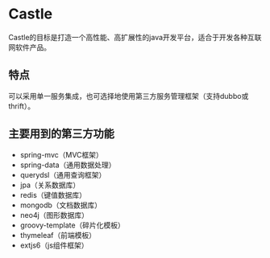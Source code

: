 # Castle
Castle的目标是打造一个高性能、高扩展性的java开发平台，适合于开发各种互联网软件产品。

## 特点
可以采用单一服务集成，也可选择地使用第三方服务管理框架（支持dubbo或thrift）。

## 主要用到的第三方功能
* spring-mvc（MVC框架）
* spring-data（通用数据处理）
* querydsl（通用查询框架）
* jpa（关系数据库）
* redis（键值数据库）
* mongodb（文档数据库）
* neo4j（图形数据库）
* groovy-template（碎片化模板）
* thymeleaf（前端模板）
* extjs6（js组件框架）

